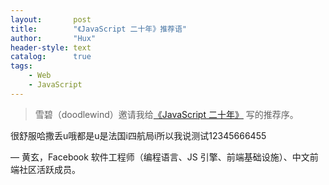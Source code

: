 ```yaml
---
layout:       post
title:        "《JavaScript 二十年》推荐语"
author:       "Hux"
header-style: text
catalog:      true
tags:
    - Web
    - JavaScript
---
```


> 雪碧（doodlewind）邀请我给[《JavaScript 二十年》](https://zhuanlan.zhihu.com/p/373065151) 写的推荐序。

很舒服哈撒丢u哦都是u是法国i四航局i所以我说测试12345666455

— 黄玄，Facebook 软件工程师（编程语言、JS 引擎、前端基础设施）、中文前端社区活跃成员。
